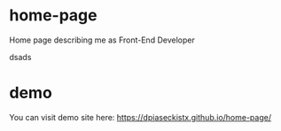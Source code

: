 # home-page
Home page describing me as Front-End Developer

dsads
# demo
You can visit demo site here: https://dpiaseckistx.github.io/home-page/
